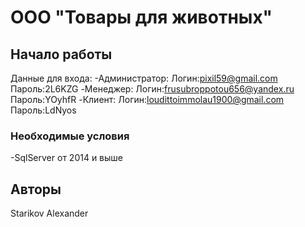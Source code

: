 # ООО "Товары для животных"

## Начало работы
Данные для входа:
-Администратор:
	Логин:pixil59@gmail.com
	Пароль:2L6KZG
-Менеджер:
	Логин:frusubroppotou656@yandex.ru
	Пароль:YOyhfR
-Клиент:
	Логин:loudittoimmolau1900@gmail.com
	Пароль:LdNyos

### Необходимые условия
-SqlServer от 2014 и выше

## Авторы
Starikov Alexander